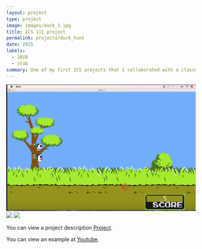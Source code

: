```yaml
---
layout: project
type: project
image: images/duck_2.jpg
title: ICS 111 project
permalink: projects/duck_hunt
date: 2015
labels:
  - JAVA
  - stub
summary: One of my first ICS projects that I collaborated with a classmate to recreate a version of duck hunt
---
```


<div class="ui small rounded images">
  <img class="ui image" src="../images/duck_1.png">
  <img class="ui image" src="../images/duck_2.jpg">
  <img class="ui image" src="../images/duck_suck.jpg">
</div>

You can view a project description [Project](https://docs.google.com/document/d/1eEwh4Opjy3Znyaa7l_FlEpAkc-zOMjETIUnvu6G-C5I/edit?usp=sharing).


You can view an example at [Youtube](https://www.youtube.com/watch?v=5d9tguRUmH4).



